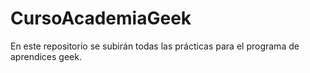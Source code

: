 # CursoAcademiaGeek
En este repositorio se subirán todas las prácticas para el programa de aprendices geek.
